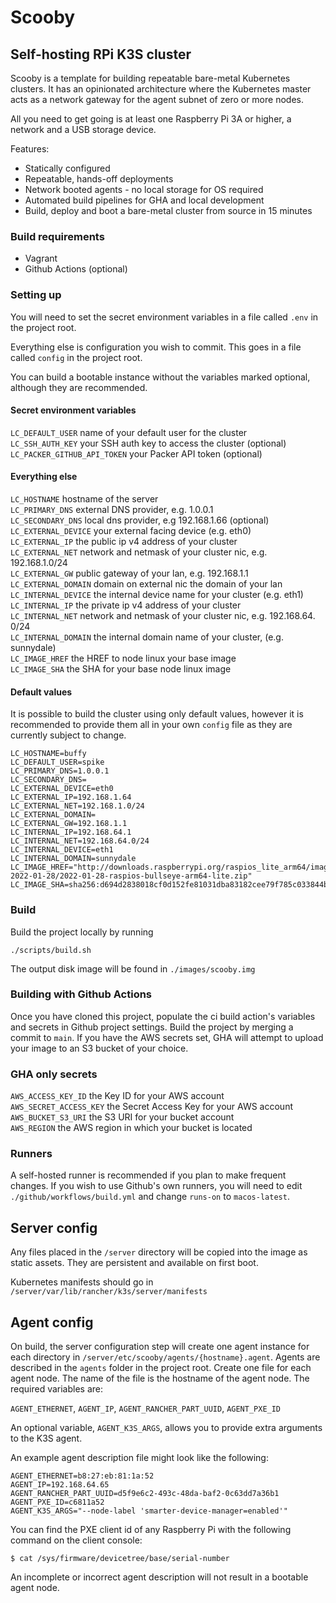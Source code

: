 # Scooby

## Self-hosting RPi K3S cluster

Scooby is a template for building repeatable bare-metal Kubernetes clusters. It has an opinionated architecture where the Kubernetes master acts as a network gateway for the agent subnet of zero or more nodes.

All you need to get going is at least one Raspberry Pi 3A or higher, a network and a USB storage device.

Features:

- Statically configured
- Repeatable, hands-off deployments
- Network booted agents - no local storage for OS required
- Automated build pipelines for GHA and local development
- Build, deploy and boot a bare-metal cluster from source in 15 minutes

### Build requirements

- Vagrant
- Github Actions (optional)

### Setting up

You will need to set the secret environment variables in a file called `.env` in the project root.

Everything else is configuration you wish to commit. This goes in a file called `config` in the project root.

You can build a bootable instance without the variables marked optional, although they are recommended.

#### Secret environment variables

`LC_DEFAULT_USER` name of your default user for the cluster  
`LC_SSH_AUTH_KEY` your SSH auth key to access the cluster (optional)  
`LC_PACKER_GITHUB_API_TOKEN` your Packer API token (optional)

#### Everything else

`LC_HOSTNAME` hostname of the server  
`LC_PRIMARY_DNS` external DNS provider, e.g. 1.0.0.1  
`LC_SECONDARY_DNS` local dns provider, e.g 192.168.1.66 (optional)  
`LC_EXTERNAL_DEVICE` your external facing device (e.g. eth0)  
`LC_EXTERNAL_IP` the public ip v4 address of your cluster  
`LC_EXTERNAL_NET` network and netmask of your cluster nic, e.g. 192.168.1.0/24  
`LC_EXTERNAL_GW` public gateway of your lan, e.g. 192.168.1.1  
`LC_EXTERNAL_DOMAIN` domain on external nic the domain of your lan  
`LC_INTERNAL_DEVICE` the internal device name for your cluster (e.g. eth1)  
`LC_INTERNAL_IP` the private ip v4 address of your cluster  
`LC_INTERNAL_NET` network and netmask of your cluster nic, e.g. 192.168.64. 0/24  
`LC_INTERNAL_DOMAIN` the internal domain name of your cluster, (e.g. sunnydale)  
`LC_IMAGE_HREF` the HREF to node linux your base image  
`LC_IMAGE_SHA` the SHA for your base node linux image

#### Default values

It is possible to build the cluster using only default values, however it is recommended to provide them all in your own `config` file as they are currently subject to change.

```
LC_HOSTNAME=buffy
LC_DEFAULT_USER=spike
LC_PRIMARY_DNS=1.0.0.1
LC_SECONDARY_DNS=
LC_EXTERNAL_DEVICE=eth0
LC_EXTERNAL_IP=192.168.1.64
LC_EXTERNAL_NET=192.168.1.0/24
LC_EXTERNAL_DOMAIN=
LC_EXTERNAL_GW=192.168.1.1
LC_INTERNAL_IP=192.168.64.1
LC_INTERNAL_NET=192.168.64.0/24
LC_INTERNAL_DEVICE=eth1
LC_INTERNAL_DOMAIN=sunnydale
LC_IMAGE_HREF="http://downloads.raspberrypi.org/raspios_lite_arm64/images/raspios_lite_arm64-2022-01-28/2022-01-28-raspios-bullseye-arm64-lite.zip"
LC_IMAGE_SHA=sha256:d694d2838018cf0d152fe81031dba83182cee79f785c033844b520d222ac12f5

```

### Build

Build the project locally by running

`./scripts/build.sh`

The output disk image will be found in `./images/scooby.img`

### Building with Github Actions

Once you have cloned this project, populate the ci build action's variables and secrets in Github project settings.
Build the project by merging a commit to `main`.
If you have the AWS secrets set, GHA will attempt to upload your image to an S3 bucket of your choice.

### GHA only secrets

`AWS_ACCESS_KEY_ID` the Key ID for your AWS account  
`AWS_SECRET_ACCESS_KEY` the Secret Access Key for your AWS account  
`AWS_BUCKET_S3_URI` the S3 URI for your bucket account  
`AWS_REGION` the AWS region in which your bucket is located

### Runners

A self-hosted runner is recommended if you plan to make frequent changes.
If you wish to use Github's own runners, you will need to edit `./github/workflows/build.yml` and change `runs-on` to `macos-latest`.

## Server config

Any files placed in the `/server` directory will be copied into the image as static assets. They are persistent and available on first boot.

Kubernetes manifests should go in `/server/var/lib/rancher/k3s/server/manifests`

## Agent config

On build, the server configuration step will create one agent instance for each directory in `/server/etc/scooby/agents/{hostname}.agent`. Agents are described in the `agents` folder in the project root. Create one file for each agent node. The name of the file is the hostname of the agent node. The required variables are:

`AGENT_ETHERNET`, `AGENT_IP`, `AGENT_RANCHER_PART_UUID`, `AGENT_PXE_ID`

An optional variable, `AGENT_K3S_ARGS`, allows you to provide extra arguments to the K3S agent.

An example agent description file might look like the following:

```
AGENT_ETHERNET=b8:27:eb:81:1a:52
AGENT_IP=192.168.64.65
AGENT_RANCHER_PART_UUID=d5f9e6c2-493c-48da-baf2-0c63dd7a36b1
AGENT_PXE_ID=c6811a52
AGENT_K3S_ARGS="--node-label 'smarter-device-manager=enabled'"
```

You can find the PXE client id of any Raspberry Pi with the following command on the client console:

```
$ cat /sys/firmware/devicetree/base/serial-number
```

An incomplete or incorrect agent description will not result in a bootable agent node.

